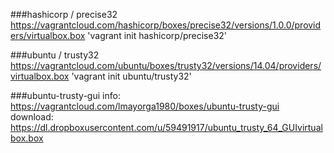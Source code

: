 ###hashicorp / precise32
https://vagrantcloud.com/hashicorp/boxes/precise32/versions/1.0.0/providers/virtualbox.box
'vagrant init hashicorp/precise32'

###ubuntu / trusty32
https://vagrantcloud.com/ubuntu/boxes/trusty32/versions/14.04/providers/virtualbox.box
'vagrant init ubuntu/trusty32'

###ubuntu-trusty-gui
info: https://vagrantcloud.com/lmayorga1980/boxes/ubuntu-trusty-gui  
download: https://dl.dropboxusercontent.com/u/59491917/ubuntu_trusty_64_GUIvirtualbox.box  

